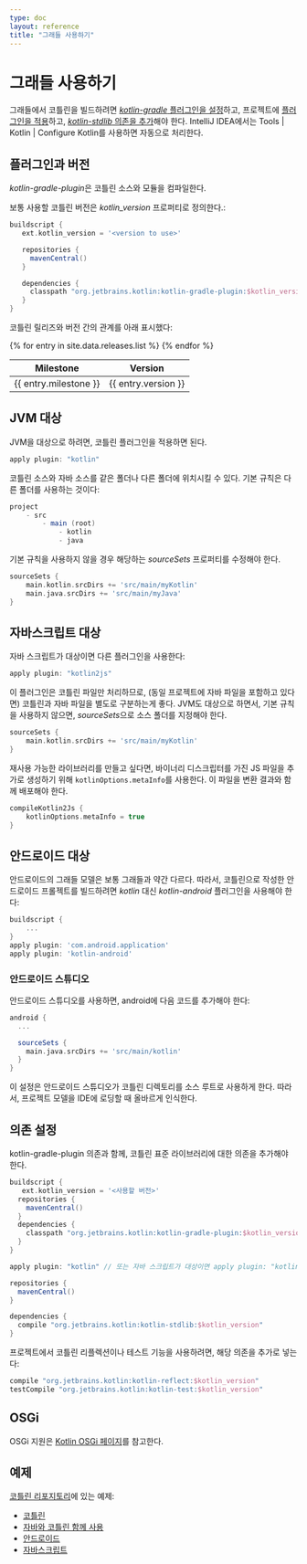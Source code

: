 ```yaml
---
type: doc
layout: reference
title: "그래들 사용하기"
---
```


# 그래들 사용하기

그래들에서 코틀린을 빌드하려면 [*kotlin-gradle* 플러그인을 설정](#plugin-and-versions)하고,  프로젝트에 [플러그인을 적용](#targeting-the-jvm)하고, [*kotlin-stdlib* 의존을 추가](#configuring-dependencies)해야 한다. IntelliJ IDEA에서는 Tools | Kotlin | Configure Kotlin를 사용하면 자동으로 처리한다.

## 플러그인과 버전

*kotlin-gradle-plugin*은 코틀린 소스와 모듈을 컴파일한다.

보통 사용할 코틀린 버전은 *kotlin_version* 프로퍼티로 정의한다.:

``` groovy
buildscript {
   ext.kotlin_version = '<version to use>'

   repositories {
     mavenCentral()
   }

   dependencies {
     classpath "org.jetbrains.kotlin:kotlin-gradle-plugin:$kotlin_version"
   }
}
```

코틀린 릴리즈와 버전 간의 관계를 아래 표시했다:

<table>
<thead>
<tr>
  <th>Milestone</th>
  <th>Version</th>
</tr>
</thead>
<tbody>
{% for entry in site.data.releases.list %}
<tr>
  <td>{{ entry.milestone }}</td>
  <td>{{ entry.version }}</td>
</tr>
{% endfor %}
</tbody>
</table>

## JVM 대상

JVM을 대상으로 하려면, 코틀린 플러그인을 적용하면 된다.

``` groovy
apply plugin: "kotlin"
```

코틀린 소스와 자바 소스를 같은 폴더나 다른 폴더에 위치시킬 수 있다. 기본 규칙은 다른 폴더를 사용하는 것이다:

``` groovy
project
    - src
        - main (root)
            - kotlin
            - java
```

기본 규칙을 사용하지 않을 경우 해당하는 *sourceSets* 프로퍼티를 수정해야 한다.

``` groovy
sourceSets {
    main.kotlin.srcDirs += 'src/main/myKotlin'
    main.java.srcDirs += 'src/main/myJava'
}
```

## 자바스크립트 대상

자바 스크립트가 대상이면 다른 플러그인을 사용한다:

``` groovy
apply plugin: "kotlin2js"
```

이 플러그인은 코틀린 파일만 처리하므로, (동일 프로젝트에 자바 파일을 포함하고 있다면) 코틀린과 자바 파일을 별도로 구분하는게 좋다. JVM도 대상으로 하면서, 기본 규칙을 사용하지 않으면, *sourceSets*으로 소스 폴더를 지정해야 한다.

``` groovy
sourceSets {
    main.kotlin.srcDirs += 'src/main/myKotlin'
}
```

재사용 가능한 라이브러리를 만들고 싶다면, 바이너리 디스크립터를 가진 JS 파일을 추가로 생성하기 위해 `kotlinOptions.metaInfo`를 사용한다.
이 파일을 변환 결과와 함께 배포해야 한다.

``` groovy
compileKotlin2Js {
	kotlinOptions.metaInfo = true
}
```


## 안드로이드 대상

안드로이드의 그래들 모델은 보통 그래들과 약간 다르다. 따라서, 코틀린으로 작성한 안드로이드 프롤젝트를 빌드하려면 *kotlin* 대신 *kotlin-android* 플러그인을 사용해야 한다:

``` groovy
buildscript {
    ...
}
apply plugin: 'com.android.application'
apply plugin: 'kotlin-android'
```

### 안드로이드 스튜디오

안드로이드 스튜디오를 사용하면, android에 다음 코드를 추가해야 한다:

``` groovy
android {
  ...

  sourceSets {
    main.java.srcDirs += 'src/main/kotlin'
  }
}
```

이 설정은 안드로이드 스튜디오가 코틀린 디렉토리를 소스 루트로 사용하게 한다. 따라서, 프로젝트 모델을 IDE에 로딩할 때 올바르게 인식한다.



## 의존 설정

kotlin-gradle-plugin 의존과 함께, 코틀린 표준 라이브러리에 대한 의존을 추가해야 한다.

``` groovy
buildscript {
   ext.kotlin_version = '<사용할 버전>'
  repositories {
    mavenCentral()
  }
  dependencies {
    classpath "org.jetbrains.kotlin:kotlin-gradle-plugin:$kotlin_version"
  }
}

apply plugin: "kotlin" // 또는 자바 스크립트가 대상이면 apply plugin: "kotlin2js"

repositories {
  mavenCentral()
}

dependencies {
  compile "org.jetbrains.kotlin:kotlin-stdlib:$kotlin_version"
}
```

프로젝트에서 코틀린 리플렉션이나 테스트 기능을 사용하려면, 해당 의존을 추가로 넣는다:

``` groovy
compile "org.jetbrains.kotlin:kotlin-reflect:$kotlin_version"
testCompile "org.jetbrains.kotlin:kotlin-test:$kotlin_version"
```


## OSGi

OSGi 지원은 [Kotlin OSGi 페이지](kotlin-osgi.html)를 참고한다.

## 예제

[코틀린 리포지토리](https://github.com/jetbrains/kotlin)에 있는 예제:

* [코틀린](https://github.com/JetBrains/kotlin-examples/tree/master/gradle/hello-world)
* [자바와 코틀린 함께 사용](https://github.com/JetBrains/kotlin-examples/tree/master/gradle/mixed-java-kotlin-hello-world)
* [안드로이드](https://github.com/JetBrains/kotlin-examples/tree/master/gradle/android-mixed-java-kotlin-project)
* [자바스크립트](https://github.com/JetBrains/kotlin/tree/master/libraries/tools/kotlin-gradle-plugin/src/test/resources/testProject/kotlin2JsProject)
